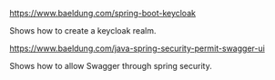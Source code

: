 https://www.baeldung.com/spring-boot-keycloak

Shows how to create a keycloak realm.


https://www.baeldung.com/java-spring-security-permit-swagger-ui

Shows how to allow Swagger through spring security.
